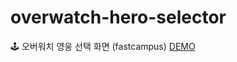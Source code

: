# overwatch-hero-selector
🕹 오버워치 영웅 선택 화면 (fastcampus)
<a href="https://adoring-feynman-240377.netlify.app">DEMO</a>
